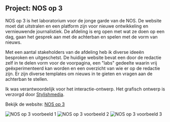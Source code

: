 ## Project: NOS op 3

NOS op 3 is het laboratorium voor de jonge garde van de NOS. De website moet dat uitstralen en een platform zijn voor nieuwe ontwikkeling en vernieuwende journalistiek. De afdeling is erg open met wat ze doen op een dag, gaan het gesprek aan met de achterban en spelen met de vorm van nieuws.

Met een aantal stakeholders van de afdeling heb ik diverse ideeën besproken en uitgeschetst. De huidige website bevat een door de redactie zelf in te delen vorm voor de voorpagina, een "labs" gedeelte waarin vrij geëxperimenteerd kan worden en een overzicht van wie er op de redactie zijn. Er zijn diverse templates om nieuws in te gieten en vragen aan de achterban te stellen.

Ik was verantwoordelijk voor het interactie-ontwerp. Het grafisch ontwerp is verzorgd door [Stylishmedia](http://www.stylishmedia.com).

Bekijk de website: [NOS op 3](http://nos.nl/op3)

![NOS op 3 voorbeeld 1](/images/portfolio/nosop3-item1.jpg)
![NOS op 3 voorbeeld 2](/images/portfolio/nosop3-item2.jpg)
![NOS op 3 voorbeeld 3](/images/portfolio/nosop3-item3.jpg)

